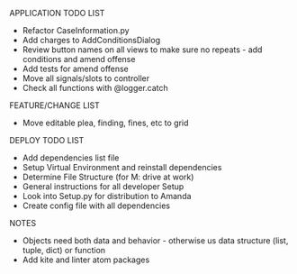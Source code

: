 APPLICATION TODO LIST
* Refactor CaseInformation.py
* Add charges to AddConditionsDialog
* Review button names on all views to make sure no repeats - add conditions and amend offense
* Add tests for amend offense
* Move all signals/slots to controller
* Check all functions with @logger.catch


FEATURE/CHANGE LIST
* Move editable plea, finding, fines, etc to grid


DEPLOY TODO LIST
* Add dependencies list file
* Setup Virtual Environment and reinstall dependencies
* Determine File Structure (for M: drive at work)
* General instructions for all developer Setup
* Look into Setup.py for distribution to Amanda
* Create config file with all dependencies

NOTES
* Objects need both data and behavior - otherwise us data
structure (list, tuple, dict) or function
* Add kite and linter atom packages

